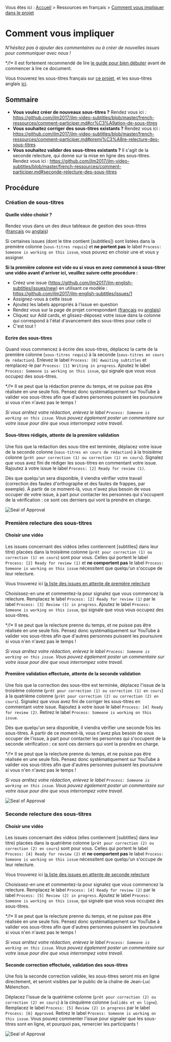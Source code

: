Vous êtes ici : [Accueil](README.md) > Ressources en français > [Comment vous impliquer dans le projet](comment-participer.md)

# Comment vous impliquer
*N'hésitez pas à ajouter des commentaires ou à créer de nouvelles issues pour communiquer avec nous !*

**/!\** Il est fortement recommendé de lire [le guide pour bien débuter](comment-utiliser-github.md) avant de commencer à lire ce document.

Vous trouverez les sous-titres français sur [ce projet](https://github.com/jlm2017/jlm-video-subtitles/projects/2), et les sous-titres anglais [ici](https://github.com/jlm2017/jlm-video-subtitles/projects/1).

## Sommaire
- **Vous voulez créer de nouveaux sous-titres ?** Rendez vous ici : https://github.com/jlm2017/jlm-video-subtitles/blob/master/french-ressources/comment-participer.md#cr%C3%A9ation-de-sous-titres
- **Vous souhaitez corriger des sous-titres existants ?** Rendez vous ici : https://github.com/jlm2017/jlm-video-subtitles/blob/master/french-ressources/comment-participer.md#premi%C3%A8re-relecture-des-sous-titres
- **Vous souhaitez valider des sous-titres existants ?** Il s'agit de la seconde relecture, qui donne sur la mise en ligne des sous-titres. Rendez vous ici : https://github.com/jlm2017/jlm-video-subtitles/blob/master/french-ressources/comment-participer.md#seconde-relecture-des-sous-titres

## Procédure
### Création de sous-titres
#### Quelle vidéo choisir ?
Rendez vous dans un des deux tableaux de gestion des sous-titres ([français](https://github.com/jlm2017/jlm-video-subtitles/projects/2) ou [anglais](https://github.com/jlm2017/jlm-video-subtitles/projects/1))

Si certaines issues (dont le titre contient [subtitles]) sont listées dans la première colonne (```sous-titres requis```) et **ne portent pas** le label ```Process: Someone is working on this issue```, vous pouvez en choisir une et vous y assigner. 

**Si la première colonne est vide ou si vous en avez commencé à sous-titrer une vidéo avant d'arriver ici, veuillez suivre cette procédure :**
- Créez une issue (https://github.com/jlm2017/jlm-english-subtitles/issues/new) en utilisant ce modèle : https://github.com/jlm2017/jlm-english-subtitles/issues/1
- Assignez-vous à cette issue
- Ajoutez les labels appropriés à l'issue en question
- Rendez vous sur la page de projet correspondant ([français](https://github.com/jlm2017/jlm-video-subtitles/projects/2) ou [anglais](https://github.com/jlm2017/jlm-video-subtitles/projects/1))
- Cliquez sur Add cards, et glissez-déposez votre issue dans la colonne qui correspond à l'état d'avancement des sous-titres pour celle ci
- C'est tout !

#### Ecrire des sous-titres
Quand vous commencez à écrire des sous-titres, déplacez la carte de la première colonne (```sous-titres requis```) à la seconde (```sous-titres en cours de rédaction```). Enlevez le label ```Process: [0] Awaiting subtitles``` et remplacez-le par ```Process: [1] Writing in progress```. Ajoutez le label ```Process: Someone is working on this issue```, qui signale que vous vous occupez des sous-titres.

**/!\** Il se peut que la rédaction prenne du temps, et ne puisse pas être réalisée en une seule fois. Pensez donc systématiquement sur YouTube à valider vos sous-titres afin que d'autres personnes puissent les poursuivre si vous n'en n'avez pas le temps !

*Si vous arrêtez votre rédaction, enlevez le label ```Process: Someone is working on this issue```. Vous pouvez également poster un commentaire sur votre issue pour dire que vous interrompez votre travail.*

#### Sous-titres rédigés, attente de la première validation
Une fois que la rédaction des sous-titre est terminée, déplacez votre issue de la seconde colonne (```sous-titres en cours de rédaction```) à la troisième colonne (```prêt pour correction (1) ou correction (1) en cours```). Signalez que vous avez fini de rédiger les sous-titres en commentant votre issue. Rajoutez à votre issue le label ```Process: [2] Ready for review (1)```.

Dès que quelqu'un sera disponible, il viendra vérifier votre travail (correction des fautes d'orthographe et des fautes de frappes, par exemple). À partir de ce moment-là, vous n'avez plus besoin de vous occuper de votre issue, à part pour contacter les personnes qui s'occupent de la vérification : ce sont ces derniers qui vont la prendre en charge.

![Seal of Approval](http://img4.hostingpics.net/pics/925034sealofapproval.png)


### Première relecture des sous-titres
#### Choisir une vidéo
Les issues concernant des vidéos (elles contiennent [subtitles] dans leur titre) placées dans la troisième colonne (```prêt pour correction (1) ou correction (1) en cours```) sont pour vous. Celles qui portent le label ```Process: [2] Ready for review (1)``` et **ne comportent pas** le label ```Process: Someone is working on this issue``` nécessitent que quelqu'un s'occupe de leur relecture.

Vous trouverez ici [la liste des issues en attente de première relecture](https://github.com/jlm2017/jlm-video-subtitles/issues?utf8=%E2%9C%93&q=is%3Aopen%20label%3A%22Process%3A%20%5B2%5D%20Ready%20for%20review%20(1)%22%20-label%3A%22Process%3A%20Someone%20is%20working%20on%20this%20issue%22)

Choisissez-en une et commentez-la pour signalez que vous commencez la relecture. Remplacez le label ```Process: [2] Ready for review (1)``` par le label ```Process: [3] Review (1) in progress```. Ajoutez le label ```Process: Someone is working on this issue```, qui signale que vous vous occupez des sous-titres.

**/!\** Il se peut que la relecture prenne du temps, et ne puisse pas être réalisée en une seule fois. Pensez donc systématiquement sur YouTube à valider vos sous-titres afin que d'autres personnes puissent les poursuivre si vous n'en n'avez pas le temps !

*Si vous arrêtez votre rédaction, enlevez le label ```Process: Someone is working on this issue```. Vous pouvez également poster un commentaire sur votre issue pour dire que vous interrompez votre travail.*

#### Première validation effectuée, attente de la seconde validation
Une fois que la correction des sous-titre est terminée, déplacez l'issue de la troisième colonne (```prêt pour correction (1) ou correction (1) en cours```) à la quatrième colonne (```prêt pour correction (2) ou correction (2) en cours```). Signalez que vous avez fini de corriger les sous-titres en commentant votre issue. Rajoutez à votre issue le label ```Process: [4] Ready for review (2)```.  Retirez le label ```Process: Someone is working on this issue```.

Dès que quelqu'un sera disponible, il viendra vérifier une seconde fois les sous-titres. À partir de ce moment-là, vous n'avez plus besoin de vous occuper de l'issue, à part pour contacter les personnes qui s'occupent de la seconde vérification : ce sont ces derniers qui vont la prendre en charge.

**/!\** Il se peut que la relecture prenne du temps, et ne puisse pas être réalisée en une seule fois. Pensez donc systématiquement sur YouTube à valider vos sous-titres afin que d'autres personnes puissent les poursuivre si vous n'en n'avez pas le temps !

*Si vous arrêtez votre rédaction, enlevez le label ```Process: Someone is working on this issue```. Vous pouvez également poster un commentaire sur votre issue pour dire que vous interrompez votre travail.*

![Seal of Approval](http://img4.hostingpics.net/pics/925034sealofapproval.png)

### Seconde relecture des sous-titres
#### Choisir une vidéo
Les issues concernant des vidéos (elles contiennent [subtitles] dans leur titre) placées dans la quatrième colonne (```prêt pour correction (2) ou correction (2) en cours```) sont pour vous. Celles qui portent le label ```Process: [4] Ready for review (2)``` et **ne comportent pas** le label ```Process: Someone is working on this issue``` nécessitent que quelqu'un s'occupe de leur relecture.

Vous trouverez ici [la liste des issues en attente de seconde relecture](https://github.com/jlm2017/jlm-video-subtitles/issues?utf8=%E2%9C%93&q=is%3Aissue%20is%3Aopen%20label%3A%22Process%3A%20%5B4%5D%20Ready%20for%20review%20(2)%22%20-label%3A%22Process%3A%20Someone%20is%20working%20on%20this%20issue%22)

Choisissez-en une et commentez-la pour signalez que vous commencez la relecture. Remplacez le label ```Process: [4] Ready for review (2)``` par le label ```Process: [5] Review (2) in progress```. Ajoutez le label ```Process: Someone is working on this issue```, qui signale que vous vous occupez des sous-titres.

**/!\** Il se peut que la relecture prenne du temps, et ne puisse pas être réalisée en une seule fois. Pensez donc systématiquement sur YouTube à valider vos sous-titres afin que d'autres personnes puissent les poursuivre si vous n'en n'avez pas le temps !

*Si vous arrêtez votre rédaction, enlevez le label ```Process: Someone is working on this issue```. Vous pouvez également poster un commentaire sur votre issue pour dire que vous interrompez votre travail.*

#### Seconde correction effectuée, validation des sous-titres
Une fois la seconde correction validée, les sous-titres seront mis en ligne directement, et seront visibles par le public de la chaîne de Jean-Luc Mélenchon.

Déplacez l'issue de la quatrième colonne (```prêt pour correction (2) ou correction (2) en cours```) à la cinquième colonne (```validés et en ligne```). Remplacez le label ```Process: [5] Review (2) in progress``` par le label ```Process: [6] Approved```. Retirez le label ```Process: Someone is working on this issue```. Vous pouvez commenter l'issue pour signaler que les sous-titres sont en ligne, et pourquoi pas, remercier les participants !

![Seal of Approval](http://img4.hostingpics.net/pics/925034sealofapproval.png)
